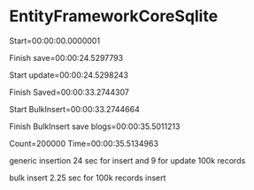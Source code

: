 # EntityFrameworkCoreSqlite

Start=00:00:00.0000001

Finish save=00:00:24.5297793

Start update=00:00:24.5298243

Finish Saved=00:00:33.2744307

Start BulkInsert=00:00:33.2744664

Finish BulkInsert save blogs=00:00:35.5011213

Count=200000	Time=00:00:35.5134963


generic insertion 24 sec for insert and 9 for update 100k records

bulk insert 2.25 sec for 100k records insert
